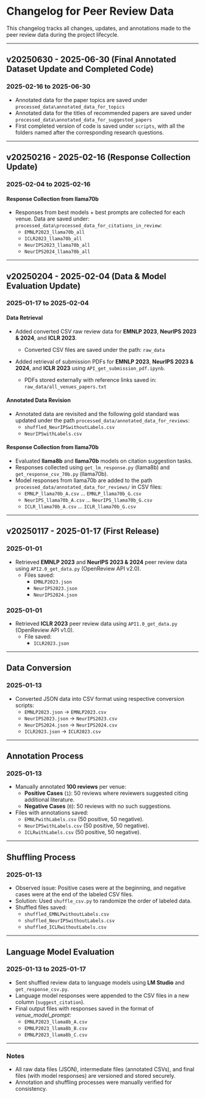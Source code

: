 # Changelog for Peer Review Data

This changelog tracks all changes, updates, and annotations made to the peer review data during the project lifecycle.

---
## **v20250630 - 2025-06-30 (Final Annotated Dataset Update and Completed Code)**
### **2025-02-16 to 2025-06-30**
- Annotated data for the paper topics are saved under `processed_data\annotated_data_for_topics`
- Annotated data for the titles of recommended papers are saved under `processed_data\annotated_data_for_suggested_papers`
- First completed version of code is saved under `scripts`, with all the folders named after the corresponding research questions. 

---
## **v20250216 - 2025-02-16 (Response Collection Update)**
### **2025-02-04 to 2025-02-16**
#### **Response Collection from llama70b**
- Responses from best models + best prompts are collected for each venue. Data are saved under: `processed_data\processed_data_for_citations_in_review`:
  - `EMNLP2023_llama70b_all`
  - `ICLR2023_llama70b_all`
  - `NeurIPS2023_llama70b_all`
  - `NeurIPS2024_llama70b_all`

---
## **v20250204 - 2025-02-04 (Data & Model Evaluation Update)**
### **2025-01-17 to 2025-02-04**
#### **Data Retrieval**
- Added converted CSV raw review data for **EMNLP 2023**, **NeurIPS 2023 & 2024**, and **ICLR 2023**.
  - Converted CSV files are saved under the path: `raw_data`
    
- Added retrieval of submission PDFs for **EMNLP 2023**, **NeurIPS 2023 & 2024**, and **ICLR 2023** using `API_get_submission_pdf.ipynb`.
  - PDFs stored externally with reference links saved in: `raw_data/all_venues_papers.txt`
    
#### **Annotated Data Revision**
- Annotated data are revisited and the following gold standard was updated under the path `processed_data/annotated_data_for_reviews`:
  - `shuffled_NeurIPSwithoutLabels.csv`
  - `NeurIPSwithLabels.csv`

#### **Response Collection from llama70b**
- Evaluated **llama8b** and **llama70b** models on citation suggestion tasks.
- Responses collected using `get_lm_response.py` (llama8b) and `get_response_csv_70b.py` (llama70b).
- Model responses from llama70b are added to the path `processed_data/annotated_data_for_reviews/` in CSV files:
  - `EMNLP_llama70b_A.csv` ... `EMNLP_llama70b_G.csv`
  - `NeurIPS_llama70b_A.csv` ... `NeurIPS_llama70b_G.csv`
  - `ICLR_llama70b_A.csv` ... `ICLR_llama70b_G.csv`

---
## **v20250117 - 2025-01-17 (First Release)**
### **2025-01-01**
- Retrieved **EMNLP 2023** and **NeurIPS 2023 & 2024** peer review data using `API2.0_get_data.py` (OpenReview API v2.0).  
  - Files saved:
    - `EMNLP2023.json`
    - `NeurIPS2023.json`
    - `NeurIPS2024.json`

### **2025-01-01**
- Retrieved **ICLR 2023** peer review data using `API1.0_get_data.py` (OpenReview API v1.0).  
  - File saved:
    - `ICLR2023.json`

---

## **Data Conversion**
### **2025-01-13**
- Converted JSON data into CSV format using respective conversion scripts:
  - `EMNLP2023.json` → `EMNLP2023.csv`
  - `NeurIPS2023.json` → `NeurIPS2023.csv`
  - `NeurIPS2024.json` → `NeurIPS2024.csv`
  - `ICLR2023.json` → `ICLR2023.csv`

---

## **Annotation Process**
### **2025-01-13**
- Manually annotated **100 reviews** per venue:
  - **Positive Cases** (`1`): 50 reviews where reviewers suggested citing additional literature.
  - **Negative Cases** (`0`): 50 reviews with no such suggestions.
- Files with annotations saved:
  - `EMNLPwithLabels.csv` (50 positive, 50 negative).
  - `NeurIPSwithLabels.csv` (50 positive, 50 negative).
  - `ICLRwithLabels.csv` (50 positive, 50 negative).

---

## **Shuffling Process**
### **2025-01-13**
- Observed issue: Positive cases were at the beginning, and negative cases were at the end of the labeled CSV files.
- Solution: Used `shuffle_csv.py` to randomize the order of labeled data.
- Shuffled files saved:
  - `shuffled_EMNLPwithoutLabels.csv`
  - `shuffled_NeurIPSwithoutLabels.csv`
  - `shuffled_ICLRwithoutLabels.csv`

---

## **Language Model Evaluation**
### **2025-01-13 to 2025-01-17**
- Sent shuffled review data to language models using **LM Studio** and `get_response_csv.py`.
- Language model responses were appended to the CSV files in a new column (`suggest_citation`).
- Final output files with responses saved in the format of *venue_model_prompt*:
  - `EMNLP2023_llama8b_A.csv`
  - `EMNLP2023_llama8b_B.csv`
  - `EMNLP2023_llama8b_C.csv`

---

### **Notes**
- All raw data files (JSON), intermediate files (annotated CSVs), and final files (with model responses) are versioned and stored securely.
- Annotation and shuffling processes were manually verified for consistency.
